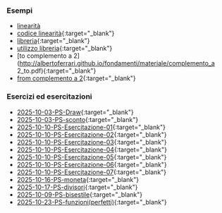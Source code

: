 ### Esempi
- [linearità](http://albertoferrari.github.io/fondamenti/materiale/esempioLinearita.pdf)
- [codice linearità](http://albertoferrari.github.io/fondamenti/materiale/n_quadrati.py.txt){:target="_blank"}
- [libreria](http://albertoferrari.github.io/fondamenti/materiale/matematica.py.txt){:target="_blank"}
- [utilizzo libreria](http://albertoferrari.github.io/fondamenti/materiale/prova_libreria.py.txt){:target="_blank"}
- [to complemento a 2](http://albertoferrari.github.io/fondamenti/materiale/complemento_a 2_to.pdf){:target="_blank"}
- [from complemento a 2](http://albertoferrari.github.io/fondamenti/materiale/complemento_a_2_from.pdf){:target="_blank"}

### Esercizi ed esercitazioni
- [2025-10-03-PS-Draw](http://albertoferrari.github.io/fondamenti/materiale/2025-10-03-PS-Draw.py.txt){:target="_blank"}
- [2025-10-03-PS-sconto](http://albertoferrari.github.io/fondamenti/materiale/2025-10-03-PS-sconto.py.txt){:target="_blank"}
- [2025-10-10-PS-Esercitazione-01](http://albertoferrari.github.io/fondamenti/materiale/2025-10-10-PS-Esercitazione-01.py.txt){:target="_blank"}
- [2025-10-10-PS-Esercitazione-02](http://albertoferrari.github.io/fondamenti/materiale/2025-10-10-PS-Esercitazione-02.py.txt){:target="_blank"}
- [2025-10-10-PS-Esercitazione-03](http://albertoferrari.github.io/fondamenti/materiale/2025-10-10-PS-Esercitazione-03.py.txt){:target="_blank"}
- [2025-10-10-PS-Esercitazione-04](http://albertoferrari.github.io/fondamenti/materiale/2025-10-10-PS-Esercitazione-04.py.txt){:target="_blank"}
- [2025-10-10-PS-Esercitazione-05](http://albertoferrari.github.io/fondamenti/materiale/2025-10-10-PS-Esercitazione-05.py.txt){:target="_blank"}
- [2025-10-10-PS-Esercitazione-06](http://albertoferrari.github.io/fondamenti/materiale/2025-10-10-PS-Esercitazione-06.py.txt){:target="_blank"}
- [2025-10-10-PS-Esercitazione-07](http://albertoferrari.github.io/fondamenti/materiale/2025-10-10-PS-Esercitazione-07.py.txt){:target="_blank"}
- [2025-10-16-PS-moneta](http://albertoferrari.github.io/fondamenti/materiale/2025-10-16-PS-moneta.py.txt){:target="_blank"}
- [2025-10-17-PS-divisori](http://albertoferrari.github.io/fondamenti/materiale/2025-10-17-PS-divisori.py.txt){:target="_blank"}
- [2025-10-09-PS-bisestile](http://albertoferrari.github.io/fondamenti/materiale/2025-10-09-PS-bisestile.py.txt){:target="_blank"}
- [2025-10-23-PS-funzioni(perfetti)](http://albertoferrari.github.io/fondamenti/materiale/2025-10-23-PS-funzioni.py.txt){:target="_blank"}

